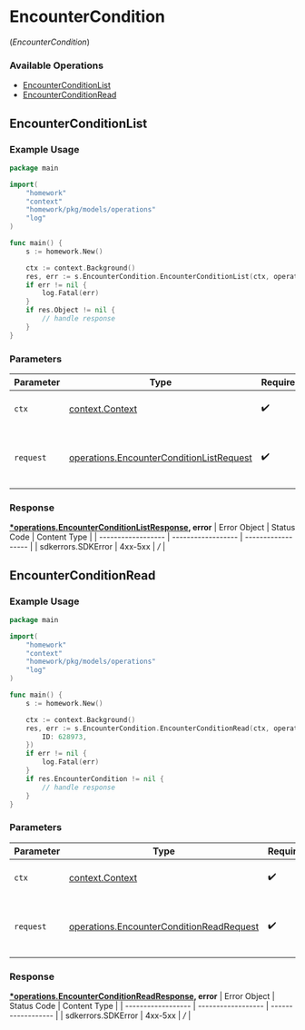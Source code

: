 # EncounterCondition
(*EncounterCondition*)

### Available Operations

* [EncounterConditionList](#encounterconditionlist)
* [EncounterConditionRead](#encounterconditionread)

## EncounterConditionList

### Example Usage

```go
package main

import(
	"homework"
	"context"
	"homework/pkg/models/operations"
	"log"
)

func main() {
    s := homework.New()

    ctx := context.Background()
    res, err := s.EncounterCondition.EncounterConditionList(ctx, operations.EncounterConditionListRequest{})
    if err != nil {
        log.Fatal(err)
    }
    if res.Object != nil {
        // handle response
    }
}
```

### Parameters

| Parameter                                                                                                | Type                                                                                                     | Required                                                                                                 | Description                                                                                              |
| -------------------------------------------------------------------------------------------------------- | -------------------------------------------------------------------------------------------------------- | -------------------------------------------------------------------------------------------------------- | -------------------------------------------------------------------------------------------------------- |
| `ctx`                                                                                                    | [context.Context](https://pkg.go.dev/context#Context)                                                    | :heavy_check_mark:                                                                                       | The context to use for the request.                                                                      |
| `request`                                                                                                | [operations.EncounterConditionListRequest](../../pkg/models/operations/encounterconditionlistrequest.md) | :heavy_check_mark:                                                                                       | The request object to use for the request.                                                               |


### Response

**[*operations.EncounterConditionListResponse](../../pkg/models/operations/encounterconditionlistresponse.md), error**
| Error Object       | Status Code        | Content Type       |
| ------------------ | ------------------ | ------------------ |
| sdkerrors.SDKError | 4xx-5xx            | */*                |

## EncounterConditionRead

### Example Usage

```go
package main

import(
	"homework"
	"context"
	"homework/pkg/models/operations"
	"log"
)

func main() {
    s := homework.New()

    ctx := context.Background()
    res, err := s.EncounterCondition.EncounterConditionRead(ctx, operations.EncounterConditionReadRequest{
        ID: 628973,
    })
    if err != nil {
        log.Fatal(err)
    }
    if res.EncounterCondition != nil {
        // handle response
    }
}
```

### Parameters

| Parameter                                                                                                | Type                                                                                                     | Required                                                                                                 | Description                                                                                              |
| -------------------------------------------------------------------------------------------------------- | -------------------------------------------------------------------------------------------------------- | -------------------------------------------------------------------------------------------------------- | -------------------------------------------------------------------------------------------------------- |
| `ctx`                                                                                                    | [context.Context](https://pkg.go.dev/context#Context)                                                    | :heavy_check_mark:                                                                                       | The context to use for the request.                                                                      |
| `request`                                                                                                | [operations.EncounterConditionReadRequest](../../pkg/models/operations/encounterconditionreadrequest.md) | :heavy_check_mark:                                                                                       | The request object to use for the request.                                                               |


### Response

**[*operations.EncounterConditionReadResponse](../../pkg/models/operations/encounterconditionreadresponse.md), error**
| Error Object       | Status Code        | Content Type       |
| ------------------ | ------------------ | ------------------ |
| sdkerrors.SDKError | 4xx-5xx            | */*                |

